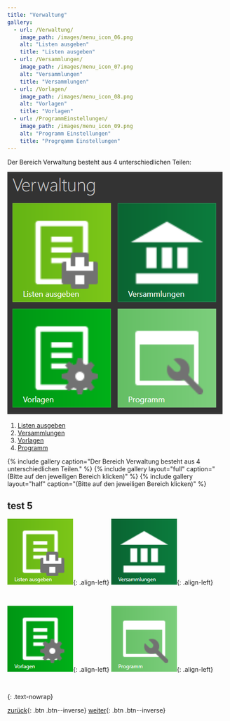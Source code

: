 ```yaml
---
title: "Verwaltung"
gallery:
  - url: /Verwaltung/
    image_path: /images/menu_icon_06.png
    alt: "Listen ausgeben"
    title: "Listen ausgeben"
  - url: /Versammlungen/
    image_path: /images/menu_icon_07.png
    alt: "Versammlungen"
    title: "Versammlungen"
  - url: /Vorlagen/
    image_path: /images/menu_icon_08.png
    alt: "Vorlagen"
    title: "Vorlagen"
  - url: /ProgrammEinstellungen/
    image_path: /images/menu_icon_09.png
    alt: "Programm Einstellungen"
    title: "Progrqamm Einstellungen"
---
```

Der Bereich Verwaltung besteht aus 4 unterschiedlichen Teilen:

![Icon](images/menu_gruppe3.png)


1. [Listen ausgeben](ListenAusgeben.md)
1. [Versammlungen](Versammlungen.md)
1. [Vorlagen](Vorlagen.md)
1. [Programm](ProgrammEinstellungen.md)

{% include gallery caption="Der Bereich Verwaltung besteht aus 4 unterschiedlichen Teilen." %}
{% include gallery layout="full" caption="(Bitte auf den jeweiligen Bereich klicken)" %}
{% include gallery layout="half" caption="(Bitte auf den jeweiligen Bereich klicken)" %}

## test 5
[![link3](/images/menu_icon_06.png)](Verwaltung){: .align-left}
[![link3](/images/menu_icon_07.png)](Verwaltung){: .align-left}

<br clear="all" />

[![link3](/images/menu_icon_08.png)](Verwaltung){: .align-left}
[![link3](/images/menu_icon_09.png)](Verwaltung){: .align-left}

<br clear="all" />

{: .text-nowrap}




[zurück](MeineRedner.md){: .btn .btn--inverse}  [weiter](ListenAusgeben.md){: .btn .btn--inverse}